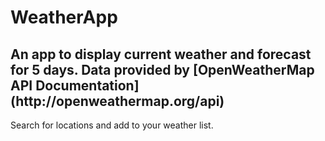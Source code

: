 WeatherApp
============

<h2>An app to display current weather and forecast for 5 days. Data provided by [OpenWeatherMap API Documentation](http://openweathermap.org/api) </h2>

Search for locations and add to your weather list.

